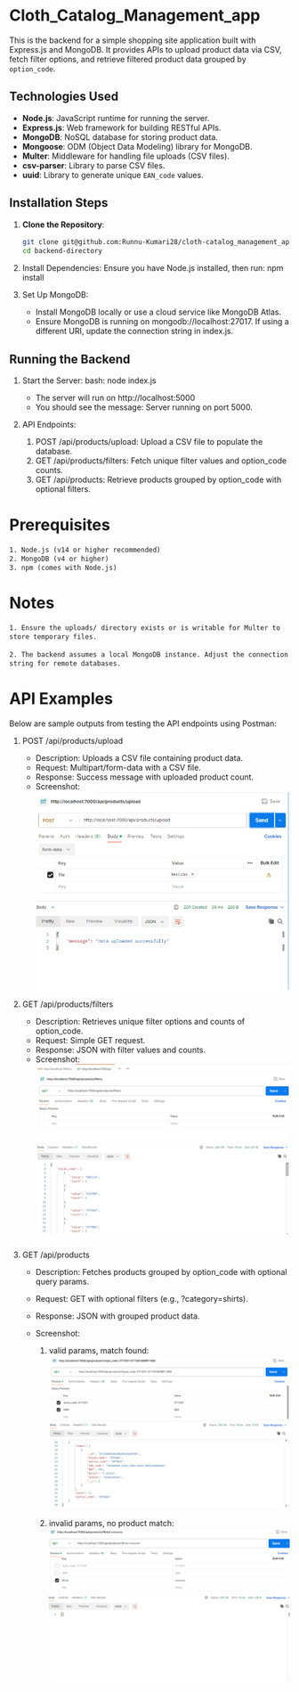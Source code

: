 # Cloth_Catalog_Management_app

This is the backend for a simple shopping site application built with Express.js and MongoDB. It provides APIs to upload product data via CSV, fetch filter options, and retrieve filtered product data grouped by `option_code`.

## Technologies Used

- **Node.js**: JavaScript runtime for running the server.
- **Express.js**: Web framework for building RESTful APIs.
- **MongoDB**: NoSQL database for storing product data.
- **Mongoose**: ODM (Object Data Modeling) library for MongoDB.
- **Multer**: Middleware for handling file uploads (CSV files).
- **csv-parser**: Library to parse CSV files.
- **uuid**: Library to generate unique `EAN_code` values.

## Installation Steps

1. **Clone the Repository**:

   ```bash
   git clone git@github.com:Runnu-Kumari28/cloth-catalog_management_app.git
   cd backend-directory

   ```

2. Install Dependencies:
   Ensure you have Node.js installed,
   then run: npm install

3. Set Up MongoDB:
   - Install MongoDB locally or use a cloud service like MongoDB Atlas.
   - Ensure MongoDB is running on mongodb://localhost:27017. If using a different URI, update the connection string in index.js.

## Running the Backend

1. Start the Server:
   bash: node index.js

   - The server will run on http://localhost:5000
   - You should see the message: Server running on port 5000.

2. API Endpoints:
   1. POST /api/products/upload: Upload a CSV file to populate the database.
   2. GET /api/products/filters: Fetch unique filter values and option_code counts.
   3. GET /api/products: Retrieve products grouped by option_code with optional filters.

# Prerequisites

    1. Node.js (v14 or higher recommended)
    2. MongoDB (v4 or higher)
    3. npm (comes with Node.js)

# Notes

    1. Ensure the uploads/ directory exists or is writable for Multer to store temporary files.

    2. The backend assumes a local MongoDB instance. Adjust the connection string for remote databases.

# API Examples

Below are sample outputs from testing the API endpoints using Postman:

1. POST /api/products/upload

   - Description: Uploads a CSV file containing product data.
   - Request: Multipart/form-data with a CSV file.
   - Response: Success message with uploaded product count.
   - Screenshot:![alt text](resources/img_test_csv_upload.png)

2. GET /api/products/filters

   - Description: Retrieves unique filter options and counts of option_code.
   - Request: Simple GET request.
   - Response: JSON with filter values and counts.
   - Screenshot:![alt text](resources/image_filter_option_count.png)

3. GET /api/products

   - Description: Fetches products grouped by option_code with optional query params.
   - Request: GET with optional filters (e.g., ?category=shirts).
   - Response: JSON with grouped product data.
   - Screenshot:

     1. valid params, match found:![alt text](resources/img_product_valid_query.png)

     2. invalid params, no product match:![alt text](resources/img_product_invalid_query.png)
